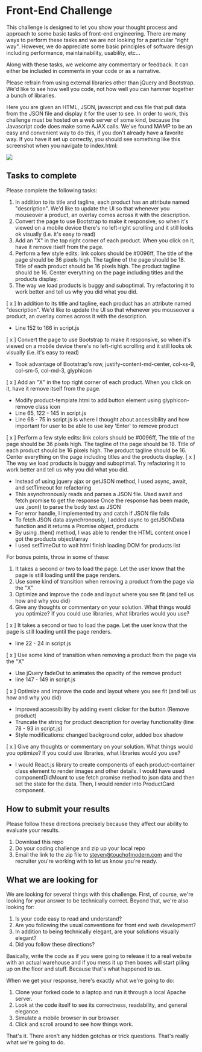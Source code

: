 # Front-End Challenge

This challenge is designed to let you show your thought process and approach to some basic tasks of front-end engineering. There are many ways to perform these tasks and we are not looking for a particular "right way". However, we do appreciate some basic principles of software design including performance, maintainability, usability, etc... 

Along with these tasks, we welcome any commentary or feedback. It can either be included in comments in your code or as a narrative. 

Please refrain from using external libraries other than jQuery and Bootstrap.  We'd like to see how well you code, not how well you can hammer together a bunch of libraries. 

Here you are given an HTML, JSON, javascript and css file that pull data from the JSON file and display it for the user to see. In order to work, this challenge must be hosted on a web server of some kind, because the Javascript code does make some AJAX calls.  We've found MAMP to be an easy and convenient way to do this, if you don't already have a favorite way.  If you have it set up correctly, you should see something like this screenshot when you navigate to index.html:

<img src="https://github.com/WhitehawkVentures/FrontEndChallenge/blob/master/img/front-end-challenge-screenshot.png?raw=true"/>  

## Tasks to complete

Please complete the following tasks:

1. In addition to its title and tagline, each product has an attribute named "description". We'd like to update the UI so that whenever you mouseover a product, an overlay comes across it with the description. 
2. Convert the page to use Bootstrap to make it responsive, so when it's viewed on a mobile device there's no left-right scrolling and it still looks ok visually (i.e. it's easy to read) 
3. Add an "X" in the top right corner of each product. When you click on it, have it remove itself from the page. 
4. Perform a few style edits: link colors should be #0096ff, The title of the page should be 36 pixels high. The tagline of the page should be 18. Title of each product should be 16 pixels high. The product tagline should be 16. Center everything on the page including titles and the products display. 
5. The way we load products is buggy and suboptimal.  Try refactoring it to work better and tell us why you did what you did.



[ x ] In addition to its title and tagline, each product has an attribute named "description". We'd like to update the UI so that whenever you mouseover a product, an overlay comes across it with the description.
 - Line 152 to 166 in script.js
 
[ x ] Convert the page to use Bootstrap to make it responsive, so when it's viewed on a mobile device there's no left-right scrolling and it still looks ok visually (i.e. it's easy to read) 
- Took advantage of Bootstrap's row, justify-content-md-center, col-xs-9, col-sm-5, col-md-3, glyphicon

[ x ] Add an "X" in the top right corner of each product. When you click on it, have it remove itself from the page. 
- Modify product-template.html to add button element using glyphicon-remove class icon
- Line 65, 122 - 145 in script.js
- Line 68 - 75 in script.js is where I thought about accessibility and how important for user to be able to use key 'Enter' to remove product

[ x ] Perform a few style edits: link colors should be #0096ff, The title of the page should be 36 pixels high. The tagline of the page should be 18. Title of each product should be 16 pixels high. The product tagline should be 16. Center everything on the page including titles and the products display. 
[ x ] The way we load products is buggy and suboptimal.  Try refactoring it to work better and tell us why you did what you did.
- Instead of using jquery ajax or getJSON method, I used async, await, and setTimeout for refactoring
- This asynchronously reads and parses a JSON file. Used await and fetch promise to get the response Once the response has been made, use .json() to parse the body text as JSON
- For error handle, I implemented try and catch if JSON file fails
- To fetch JSON data asynchronously, I added async to getJSONData function and it returns a Promise object, products
- By using .then() method, I was able to render the HTML content once I got the products object/array
- I used setTimeOut to wait html finish loading DOM for products list

For bonus points, throw in some of these:

1. It takes a second or two to load the page. Let the user know that the page is still loading until the page renders.
2. Use some kind of transition when removing a product from the page via the "X"
3. Optimize and improve the code and layout where you see fit (and tell us how and why you did)
4. Give any thoughts or commentary on your solution.  What things would you optimize?  If you could use libraries, what libraries would you use?

[ x ] It takes a second or two to load the page. Let the user know that the page is still loading until the page renders.
- line 22 - 24 in script.js

[ x ] Use some kind of transition when removing a product from the page via the "X"
- Use jQuery fadeOut to animates the opacity of the remove product 
- line 147 - 149 in script.js

[ x ] Optimize and improve the code and layout where you see fit (and tell us how and why you did)
- Improved accessibility by adding event clicker for the button (Remove product)
- Truncate the string for product description for overlay functionality (line 78 - 93 in script.js)
- Style modifications: changed background color, added box shadow

[ x ] Give any thoughts or commentary on your solution.  What things would you optimize?  If you could use libraries, what libraries would you use?
- I would React.js library to create components of each product-container class element to render images and other details. I would have used componentDidMount to use fetch promise method to json data and then set the state for the data. Then, I would render into ProductCard component.

## How to submit your results

Please follow these directions precisely because they affect our ability to evaluate your results.

1. Download this repo
2. Do your coding challenge and zip up your local repo
3. Email the link to the zip file to steven@touchofmodern.com and the recruiter you're working with to let us know you're ready.

## What we are looking for
We are looking for several things with this challenge.  First, of course, we're looking for your answer to be technically correct. Beyond that, we're also looking for:

1. Is your code easy to read and understand?
2. Are you following the usual conventions for front end web development?
3. In addition to being technically elegant, are your solutions visually elegant?
4. Did you follow these directions?

Basically, write the code as if you were going to release it to a real website with an actual warehouse and if you mess it up then boxes will start piling up on the floor and stuff.  Because that's what happened to us.

When we get your response, here's exactly what we're going to do:

1. Clone your forked code to a laptop and run it through a local Apache server.
2. Look at the code itself to see its correctness, readability, and general elegance.
3. Simulate a mobile browser in our browser.
4. Click and scroll around to see how things work.

That's it.  There aren't any hidden gotchas or trick questions.  That's really what we're going to do.

